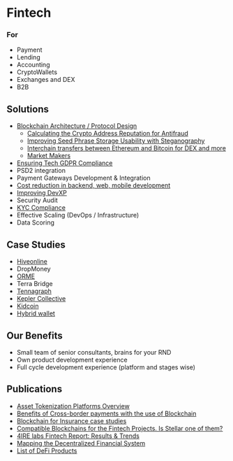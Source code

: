 # Fintech

### For

* Payment
* Lending
* Accounting
* CryptoWallets
* Exchanges and DEX
* B2B

## Solutions

* [Blockchain Architecture / Protocol Design](../../services/architecture-design-protocol.md)
  * [Calculating the Crypto Address Reputation for Antifraud](complaince-scoring.md)
  * [Improving Seed Phrase Storage Usability with Steganography](asset-security.md)
  * [Interchain transfers between Ethereum and Bitcoin for DEX and more](ethereum-bitcoin-bridge-wip.md)
  * [Market Makers](market-makers.md)
* [Ensuring Tech GDPR Compliance](tech-gdpr-compliance.md)
* PSD2 integration
* Payment Gateways Development & Integration
* [Cost reduction in backend, web, mobile development](../../services/dapps-wallets-development.md)
* [Improving DevXP](developer-community-devxp.md)
* Security Audit
* [KYC Compliance](kyc-module-integartion.md)
* Effective Scaling \(DevOps / Infrastructure\)
* Data Scoring

## Case Studies

* [Hiveonline](../../case-studies/hiveonline.md)
* DropMoney
* [ORME](../../case-studies/orme.md)
* Terra Bridge
* [Tennagraph](../../case-studies/tennagraph.md)
* [Kepler Collective](../../case-studies/kepler-collective.md)
* [Kidcoin](../../case-studies/kidcoin.md)
* [Hybrid wallet](../../case-studies/hybrid-wallet-fiat-and-crypto-assets.md)

## Our Benefits

* Small team of senior consultants, brains for your RND
* Own product development experience
* Full cycle development experience \(platform and stages wise\)

## Publications

* [Asset Tokenization Platforms Overview](sto-platform.md)
* [Benefits of Cross-border payments with the use of Blockchain](enabling-fast-transparent-and-compliant-cross-border-payments-with-the-blockchain.md)
* [Blockchain for Insurance case studies](blockchain-for-insurance.md)
* [Compatible Blockchains for the Fintech Projects. Is Stellar one of them?](https://4irelabs.com/blockchain-fintech-stellar)
* [4IRE labs Fintech Report: Results & Trends](https://4irelabs.com/fintech-report?utm_source=fb&utm_medium=groups&utm_campaign=fintech-report)
* [Mapping the Decentralized Financial System](https://tokeneconomy.co/mapping-the-decentralized-financial-system-7c5af65e0335)
* [List of DeFi Products](https://github.com/ong/awesome-decentralized-finance#decentralized-exchange-protocols)

